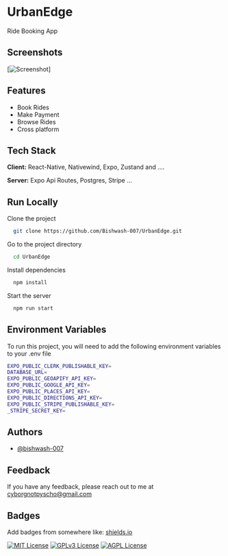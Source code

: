
# UrbanEdge

Ride Booking App


## Screenshots
[![Screenshot](https://img.shields.io/badge/Screenshot-)]


## Features

- Book Rides
- Make Payment
- Browse Rides
- Cross platform


## Tech Stack

**Client:** React-Native, Nativewind, Expo, Zustand and ....

**Server:** Expo Api Routes, Postgres, Stripe ...


## Run Locally

Clone the project

```bash
  git clone https://github.com/Bishwash-007/UrbanEdge.git
```

Go to the project directory

```bash
  cd UrbanEdge
```

Install dependencies

```bash
  npm install
```

Start the server

```bash
  npm run start
```


## Environment Variables

To run this project, you will need to add the following environment variables to your .env file

```zsh
EXPO_PUBLIC_CLERK_PUBLISHABLE_KEY=
DATABASE_URL=
EXPO_PUBLIC_GEOAPIFY_API_KEY=
EXPO_PUBLIC_GOOGLE_API_KEY=
EXPO_PUBLIC_PLACES_API_KEY=
EXPO_PUBLIC_DIRECTIONS_API_KEY=
EXPO_PUBLIC_STRIPE_PUBLISHABLE_KEY=
_STRIPE_SECRET_KEY=
```


## Authors

- [@bishwash-007](https://www.github.com/bishwash-007)


## Feedback

If you have any feedback, please reach out to me at cyborgnotpyscho@gmail.com


## Badges

Add badges from somewhere like: [shields.io](https://shields.io/)

[![MIT License](https://img.shields.io/badge/License-MIT-green.svg)](https://choosealicense.com/licenses/mit/)
[![GPLv3 License](https://img.shields.io/badge/License-GPL%20v3-yellow.svg)](https://opensource.org/licenses/)
[![AGPL License](https://img.shields.io/badge/license-AGPL-blue.svg)](http://www.gnu.org/licenses/agpl-3.0)

